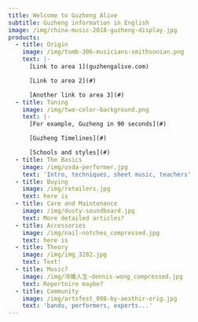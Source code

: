 ```yaml
---
title: Welcome to Guzheng Alive
subtitle: Guzheng information in English
image: /img/china-music-2018-guzheng-display.jpg
products:
  - title: Origin
    image: /img/tomb-306-musicians-smithsonian.png
    text: |-
      [Link to area 1](guzhengalive.com)

      [Link to area 2](#)

      [Another link to area 3](#)
  - title: Tuning
    image: /img/two-color-background.png
    text: |-
      [For example, Guzheng in 90 seconds](#)

      [Guzheng Timelines](#)

      [Schools and styles](#)
  - title: The Basics
    image: /img/usda-performer.jpg
    text: 'Intro, techniques, sheet music, teachers'
  - title: Buying
    image: /img/retailers.jpg
    text: here is
  - title: Care and Maintenance
    image: /img/dusty-soundboard.jpg
    text: More detailed articles?
  - title: Accessories
    image: /img/nail-notches_compressed.jpg
    text: here is
  - title: Theory
    image: /img/img_3282.jpg
    text: Text!
  - title: Music?
    image: /img/冷暖人生-dennis-wong_compressed.jpg
    text: Repertoire maybe?
  - title: Community
    image: /img/artsfest_008-by-aesthir-orig.jpg
    text: 'bands, performers, experts...'
---
```


